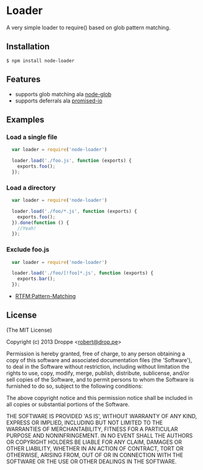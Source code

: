 # Loader

A very simple loader to require() based on glob pattern matching.

## Installation

    $ npm install node-loader

## Features
  - supports glob matching ala [node-glob](https://github.com/isaacs/node-glob)
  - supports deferrals ala [promised-io](https://github.com/kriszyp/promised-io)

## Examples

  ### Load a single file
  ```js
    var loader = require('node-loader')

    loader.load('./foo.js', function (exports) {
      exports.foo();
    });
  ```

  ### Load a directory
  ```js
    var loader = require('node-loader')

    loader.load('./foo/*.js', function (exports) {
      exports.foo();
    }).done(function () {
      //Yeah!
    });
  ```

  ### Exclude foo.js
  ```js
    var loader = require('node-loader')

    loader.load('./foo/[!foo]*.js', function (exports) {
      exports.bar();
    });
  ```

  - [RTFM:Pattern-Matching](http://www.gnu.org/software/bash/manual/bashref.html#Pattern-Matching)

## License 

(The MIT License)

Copyright (c) 2013 Droppe &lt;robert@drop.pe&gt;

Permission is hereby granted, free of charge, to any person obtaining
a copy of this software and associated documentation files (the
'Software'), to deal in the Software without restriction, including
without limitation the rights to use, copy, modify, merge, publish,
distribute, sublicense, and/or sell copies of the Software, and to
permit persons to whom the Software is furnished to do so, subject to
the following conditions:

The above copyright notice and this permission notice shall be
included in all copies or substantial portions of the Software.

THE SOFTWARE IS PROVIDED 'AS IS', WITHOUT WARRANTY OF ANY KIND,
EXPRESS OR IMPLIED, INCLUDING BUT NOT LIMITED TO THE WARRANTIES OF
MERCHANTABILITY, FITNESS FOR A PARTICULAR PURPOSE AND NONINFRINGEMENT.
IN NO EVENT SHALL THE AUTHORS OR COPYRIGHT HOLDERS BE LIABLE FOR ANY
CLAIM, DAMAGES OR OTHER LIABILITY, WHETHER IN AN ACTION OF CONTRACT,
TORT OR OTHERWISE, ARISING FROM, OUT OF OR IN CONNECTION WITH THE
SOFTWARE OR THE USE OR OTHER DEALINGS IN THE SOFTWARE.
